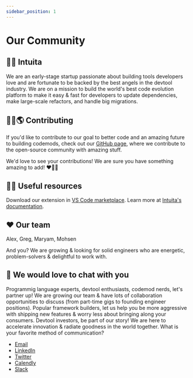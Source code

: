 ```yaml
---
sidebar_position: 1
---
```


# Our Community


## 🙋‍♀️ Intuita

We are an early-stage startup passionate about building tools developers love and are fortunate to be backed by the best angels in the devtool industry. We are on a mission to build the world's best code evolution platform to make it easy & fast for developers to update dependencies, make large-scale refactors, and handle big migrations.


## 👩‍🔧🌎 Contributing

If you'd like to contribute to our goal to better code and an amazing future to building codemods, check out our [GitHub page](https://github.com/intuita-inc), where we contribute to the open-source community with amazing stuff.

We'd love to see your contributions! We are sure you have something amazing to add! ❤️🤟🏼


## 👩‍💻 Useful resources

Download our extension in [VS Code marketplace](https://marketplace.visualstudio.com/items?itemName=Intuita.intuita-vscode-extension).
Learn more at [Intuita's documentation](https://docs.intuita.io/).

## ❤ Our team

Alex, Greg, Maryam, Mohsen

And you? We are growing & looking for solid engineers who are energetic, problem-solvers & delightful to work with.

## 🧙 We would love to chat with you

Programmig language experts, devtool enthusiasts, codemod nerds, let's partner up! We are growing our team & have lots of collaboration opportunities to discuss (from part-time gigs to founding engineer positions).
Popular framework builders, let us help you be more aggressive with shipping new features & worry less about bringing along your consumers.
Devtool investors, be part of our story! We are here to accelerate innovation & radiate goodness in the world together.
What is your favorite method of communication?
- [Email](mailto:hello@intuita.io)
- [LinkedIn](https://www.linkedin.com/company/intuita-inc/)
- [Twitter](https://twitter.com/CodeWithIntuita)
- [Calendly](https://calendly.com/alex-from-intuita)
- [Slack](https://join.slack.com/t/intuita-inc/shared_invite/zt-1bjj5exxi-95yPfWi71HcO2p_sS5L2wA)
